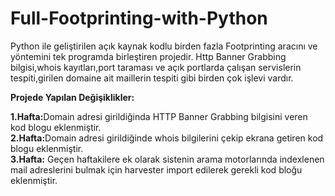 # Full-Footprinting-with-Python
Python ile geliştirilen açık kaynak kodlu birden fazla Footprinting aracını ve yöntemini tek programda birleştiren projedir.
Http Banner Grabbing bilgisi,whois kayıtları,port taraması ve açık portlarda çalışan servislerin tespiti,girilen domaine ait maillerin tespiti gibi birden çok işlevi vardır.

<b> Projede Yapılan Değişiklikler: </b>

<b>1.Hafta:</b>Domain adresi girildiğinda HTTP Banner Grabbing bilgisini veren kod  blogu eklenmiştir.
</br><b>2.Hafta:</b>Domain adresi girildiğinde whois bilgilerini çekip ekrana getiren kod blogu eklenmiştir.
</br><b>3.Hafta:</b> Geçen haftakilere ek olarak sistenin arama motorlarında indexlenen mail adreslerini bulmak için harvester import edilerek gerekli kod bloğu eklenmiştir.
